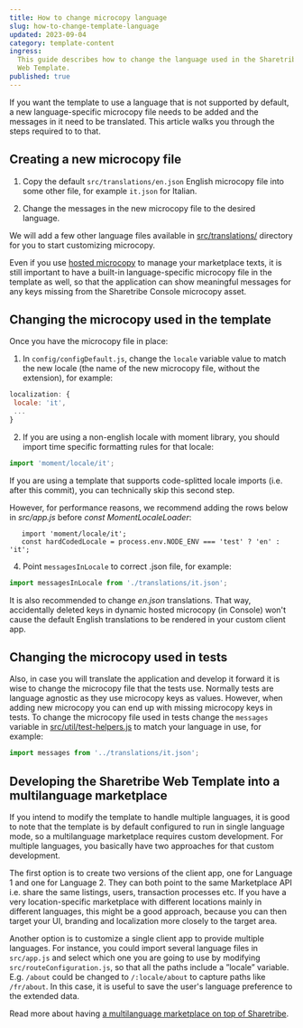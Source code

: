 ```yaml
---
title: How to change microcopy language
slug: how-to-change-template-language
updated: 2023-09-04
category: template-content
ingress:
  This guide describes how to change the language used in the Sharetribe
  Web Template.
published: true
---
```


If you want the template to use a language that is not supported by
default, a new language-specific microcopy file needs to be added and
the messages in it need to be translated. This article walks you through
the steps required to to that.

## Creating a new microcopy file

1. Copy the default `src/translations/en.json` English microcopy file
   into some other file, for example `it.json` for Italian.

2. Change the messages in the new microcopy file to the desired
   language.

<info>

We will add a few other language files available in
[src/translations/](https://github.com/sharetribe/web-template/tree/master/src/translations)
directory for you to start customizing microcopy.

</info>

Even if you use [hosted microcopy](/template/hosted-microcopy/) to
manage your marketplace texts, it is still important to have a built-in
language-specific microcopy file in the template as well, so that the
application can show meaningful messages for any keys missing from the
Sharetribe Console microcopy asset.

## Changing the microcopy used in the template

Once you have the microcopy file in place:

1. In `config/configDefault.js`, change the `locale` variable value to
   match the new locale (the name of the new microcopy file, without the
   extension), for example:

```js
localization: {
 locale: 'it',
 ...
}
```

2. If you are using a non-english locale with moment library, you should
   import time specific formatting rules for that locale:

```js
import 'moment/locale/it';
```

<info>

If you are using a template that supports code-splitted locale imports
(i.e. after this commit), you can technically skip this second step.

However, for performance reasons, we recommend adding the rows below in
_src/app.js_ before _const MomentLocaleLoader_:

```
   import 'moment/locale/it';
   const hardCodedLocale = process.env.NODE_ENV === 'test' ? 'en' : 'it';
```

</info>

4.  Point `messagesInLocale` to correct .json file, for example:

```js
import messagesInLocale from './translations/it.json';
```

It is also recommended to change _en.json_ translations. That way,
accidentally deleted keys in dynamic hosted microcopy (in Console) won't
cause the default English translations to be rendered in your custom
client app.

## Changing the microcopy used in tests

Also, in case you will translate the application and develop it forward
it is wise to change the microcopy file that the tests use. Normally
tests are language agnostic as they use microcopy keys as values.
However, when adding new microcopy you can end up with missing microcopy
keys in tests. To change the microcopy file used in tests change the
`messages` variable in
[src/util/test-helpers.js](https://github.com/sharetribe/web-template/blob/master/src/util/test-helpers.js)
to match your language in use, for example:

```js
import messages from '../translations/it.json';
```

## Developing the Sharetribe Web Template into a multilanguage marketplace

If you intend to modify the template to handle multiple languages, it is
good to note that the template is by default configured to run in single
language mode, so a multilanguage marketplace requires custom
development. For multiple languages, you basically have two approaches
for that custom development.

The first option is to create two versions of the client app, one for
Language 1 and one for Language 2. They can both point to the same
Marketplace API i.e. share the same listings, users, transaction
processes etc. If you have a very location-specific marketplace with
different locations mainly in different languages, this might be a good
approach, because you can then target your UI, branding and localization
more closely to the target area.

Another option is to customize a single client app to provide multiple
languages. For instance, you could import several language files in
`src/app.js` and select which one you are going to use by modifying
`src/routeConfiguration.js`, so that all the paths include a ”locale”
variable. E.g. `/about` could be changed to `/:locale/about` to capture
paths like `/fr/about`. In this case, it is useful to save the user's
language preference to the extended data.

Read more about having
[a multilanguage marketplace on top of Sharetribe](/concepts/microcopy/#can-i-have-a-multilanguage-marketplace).

